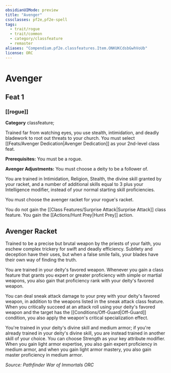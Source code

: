 ```yaml
---
obsidianUIMode: preview
title: "Avenger"
cssclasses: pf2e,pf2e-spell
tags:
  - trait/rogue
  - trait/common
  - category/classfeature
  - remaster
aliases: "Compendium.pf2e.classfeatures.Item.ONKUKCdsbGwhVoUb"
license: ORC
---
```

# Avenger
## Feat 1
### [[rogue]]

**Category** classfeature; 




Trained far from watching eyes, you use stealth, intimidation, and deadly bladework to root out threats to your church. You must select [[Feats/Avenger Dedication|Avenger Dedication]] as your 2nd-level class feat.

**Prerequisites:** You must be a rogue.

**Avenger Adjustments:** You must choose a deity to be a follower of.

You are trained in Intimidation, Religion, Stealth, the divine skill granted by your racket, and a number of additional skills equal to 3 plus your Intelligence modifier, instead of your normal starting skill proficiencies.

You must choose the avenger racket for your rogue's racket.

You do not gain the [[Class Features/Surprise Attack|Surprise Attack]] class feature. You gain the [[Actions/Hunt Prey|Hunt Prey]] action.

## Avenger Racket

Trained to be a precise but brutal weapon by the priests of your faith, you eschew complex trickery for swift and deadly efficiency. Subtlety and deception have their uses, but when a false smile fails, your blades have their own way of finding the truth.

You are trained in your deity's favored weapon. Whenever you gain a class feature that grants you expert or greater proficiency with simple or martial weapons, you also gain that proficiency rank with your deity's favored weapon.

You can deal sneak attack damage to your prey with your deity's favored weapon, in addition to the weapons listed in the sneak attack class feature. When you critically succeed at an attack roll using your deity's favored weapon and the target has the [[Conditions/Off-Guard|Off-Guard]] condition, you also apply the weapon's critical specialization effect.

You're trained in your deity's divine skill and medium armor; if you're already trained in your deity's divine skill, you are instead trained in another skill of your choice. You can choose Strength as your key attribute modifier. When you gain light armor expertise, you also gain expert proficiency in medium armor, and when you gain light armor mastery, you also gain master proficiency in medium armor.

*Source: Pathfinder War of Immortals*
*ORC*